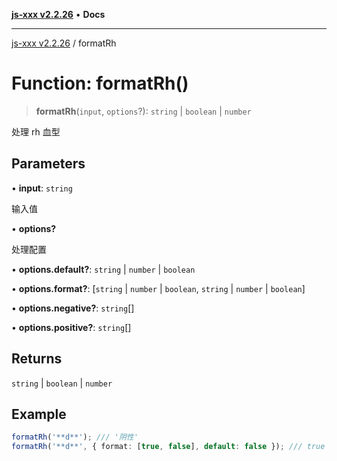 [**js-xxx v2.2.26**](../README.md) • **Docs**

***

[js-xxx v2.2.26](../README.md) / formatRh

# Function: formatRh()

> **formatRh**(`input`, `options`?): `string` \| `boolean` \| `number`

处理 rh 血型

## Parameters

• **input**: `string`

输入值

• **options?**

处理配置

• **options.default?**: `string` \| `number` \| `boolean`

• **options.format?**: [`string` \| `number` \| `boolean`, `string` \| `number` \| `boolean`]

• **options.negative?**: `string`[]

• **options.positive?**: `string`[]

## Returns

`string` \| `boolean` \| `number`

## Example

```ts
formatRh('**d**'); /// '阴性'
formatRh('**d**', { format: [true, false], default: false }); /// true
```
